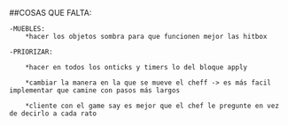 ##COSAS QUE FALTA:

    -MUEBLES:
        *hacer los objetos sombra para que funcionen mejor las hitbox
    
    -PRIORIZAR:
    
        *hacer en todos los onticks y timers lo del bloque apply 

        *cambiar la manera en la que se mueve el cheff -> es más facil implementar que camine con pasos más largos

        *cliente con el game say es mejor que el chef le pregunte en vez de decirlo a cada rato

        

